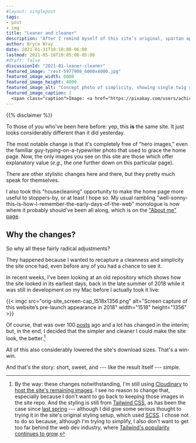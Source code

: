 ```yaml
---
#layout: singlepost
tags:
- post
- img
title: "Leaner and cleaner"
description: "After I remind myself of this site’s original, spartan appearance, changes result."
author: Bryce Wray
date: 2021-01-31T10:10:00-06:00
lastmod: 2021-05-16T10:05:00-05:00
#draft: false
discussionId: "2021-01-leaner-cleaner"
featured_image: "rest-5977908_6000x4000.jpg"
featured_image_width: 6000
featured_image_height: 4000
featured_image_alt: "Concept photo of simplicity, showing single twig sticking out of still water"
featured_image_caption: |
  <span class="caption">Image: <a href="https://pixabay.com/users/achir-1634088/?utm_source=link-attribution&amp;utm_medium=referral&amp;utm_campaign=image&amp;utm_content=5977908">Achim Ruhnau</a>; <a href="https://pixabay.com/?utm_source=link-attribution&amp;utm_medium=referral&amp;utm_campaign=image&amp;utm_content=5977908">Pixabay</a></span>
---
```


{{% disclaimer %}}

To those of you who've been here before: yep, this **is** the same site. It just looks considerably different than it did yesterday.

The most notable change is that it's completely free of "hero images," even the familiar guy-typing-on-a-typewriter photo that used to grace the home page. Now, the only images you see on this site are those which offer explanatory value (*e.g.*, the one further down on this particular page).

There are other stylistic changes here and there, but they pretty much speak for themselves.

I also took this "housecleaning" opportunity to make the home page more useful to stoppers-by, or at least I hope so. My usual rambling "well-sonny-this-is-how-I-remember-the-early-days-of-the-web" monologue is now where it probably should've been all along, which is on the ["About me" page](/about).

## Why the changes?

So why all these fairly radical adjustments?

They happened because I wanted to recapture a cleanness and simplicity the site once had, even before any of you had a chance to see it.

In recent weeks, I've been looking at an old repository which shows how the site looked in its earliest days, back in the late summer of 2018 while it was still in development on my Mac before I actually took it live:

{{< imgc src="orig-site_screen-cap_1518x1356.png" alt="Screen capture of this website’s pre-launch appearance in 2018" width="1518" height="1356" >}}

Of course, that was over 100 [posts](/posts) ago and a lot has changed in the interim; but, in the end, I decided that the simpler and cleaner I could make the site look, the better.[^BTW]

[^BTW]: By the way: these changes notwithstanding, I'm still using [Cloudinary](https://cloudinary.com) to [host the site's remaining images](/posts/2020/07/transformed). I see no reason to change that, especially because I don't want to go back to keeping those images in the site repo. And the styling is still from [Tailwind CSS](https://tailwindcss.com), as has been the case since [last spring](/posts/2020/05/going-solo-eleventy) --- although I did give some serious thought to trying it in the site's original styling setup, which used [SCSS](https://sass-lang.com). I chose not to do so because, although I'm trying to simplify, I also don't want to get too far behind the web dev industry, where [Tailwind's popularity continues to grow](https://2020.stateofcss.com/en-US/technologies/css-frameworks/).

All of this also considerably lowered the site's download sizes. That's a win-win.

And that's the story: short, sweet, and --- like the result itself --- simple.
